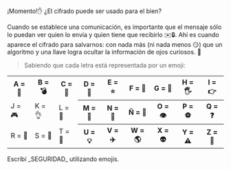 ¡Momento!:hand: ¿El cifrado puede ser usado para el bien? 

Cuando se establece una comunicación, es importante que el mensaje sólo lo puedan ver quien lo envía y quien tiene que recibirlo :envelope::lock:. Ahí es cuando aparece el cifrado para salvarnos: con nada más (ni nada menos :smirk:) que un algoritmo y una llave logra ocultar la información de ojos curiosos. :eyes:

> Sabiendo que cada letra está representada por un emoji:
<table class="table table-bordered">
  <tr>
    <th>A = 💜️️️</th>
    <th>B = 💣</th> 
    <th>C = 🌵</th>
    <th>D = 🎲</th>
    <th>E = ⭐</th>
    <th>F = 👻</th>
    <th>G = 🍄</th>
    <th>H = 🖐️</th>
    <th>I = 👉</th>
  </tr>
  <tr>
    <td>J = 🎮</td>
    <td>K = 👌</td> 
    <td>L = 🔎</td>
    <th>M = 🎵</th>
    <th>N = 🐷</th>
    <th>Ñ = 🌈</th>
    <th>O = 👁️</th>
    <th>P = ⚽</th>
    <th>Q = ❓</th>
  </tr>
  <tr>
    <td>R = 🤖</td>
    <td>S = 🍉</td> 
    <td>T = 🎹</td>
    <th>U = 💡</th>
    <th>V = ✈️</th>
    <th>W = 🌎</th>
    <th>X = 👽</th>
    <th>Y = ⚠️</th>
    <th>Z = 🍎</th>
  </tr>
</table>
Escribí _SEGURIDAD_ utilizando emojis.
